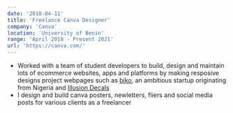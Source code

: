 ```yaml
---
date: '2018-04-11'
title: 'Freelance Canva Designer'
company: 'Canva'
location: 'University of Benin'
range: 'April 2018 - Present 2021'
url: 'https://canva.com/'
---
```


- Worked with a team of student developers to build, design and maintain lots of ecommerce websites, apps and platforms by making resposive designs project webpages such as [biko](https://biko.ng), an ambitious startup originating from Nigeria and [Illusion Decals](https://instagram.com/illusiondecals)
- I design and build canva posters, newletters, fliers and social media posts for various clients as a freelancer
